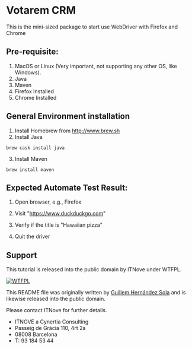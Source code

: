 # Votarem CRM

This is the mini-sized package to start use WebDriver with Firefox and Chrome

## Pre-requisite:
1. MacOS or Linux (Very important, not supporting any other OS, like Windows).
2. Java
3. Maven
4. Firefox Installed
5. Chrome Installed

## General Environment installation
1. Install Homebrew from http://www.brew.sh
2. Install Java
```
brew cask install java
```
3. Install Maven
```
brew install maven
```

## Expected Automate Test Result:

1. Open browser, e.g., Firefox

2. Visit "https://www.duckduckgo.com"

3. Verify if the title is "Hawaiian pizza"

4. Quit the driver

## Support

This tutorial is released into the public domain by ITNove under WTFPL.

[![WTFPL](http://www.wtfpl.net/wp-content/uploads/2012/12/wtfpl-badge-1.png)](http://www.wtfpl.net/)

This README file was originally written by [Guillem Hernández Sola](https://www.linkedin.com/in/guillemhernandezsola/) and is likewise released into the public domain.

Please contact ITNove for further details.

* ITNOVE a Cynertia Consulting
* Passeig de Gràcia 110, 4rt 2a
* 08008 Barcelona
* T: 93 184 53 44